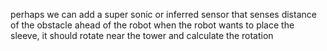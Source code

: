 perhaps we can add a super sonic or inferred sensor that senses distance of the obstacle ahead of the robot
when the robot wants to place the sleeve, it should rotate near the tower and calculate the rotation